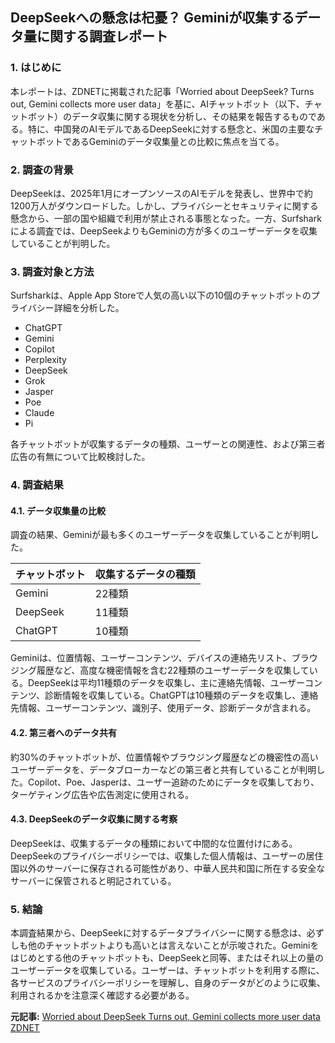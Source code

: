 ## DeepSeekへの懸念は杞憂？ Geminiが収集するデータ量に関する調査レポート

### 1. はじめに

本レポートは、ZDNETに掲載された記事「Worried about DeepSeek? Turns out, Gemini collects more user data」を基に、AIチャットボット（以下、チャットボット）のデータ収集に関する現状を分析し、その結果を報告するものである。特に、中国発のAIモデルであるDeepSeekに対する懸念と、米国の主要なチャットボットであるGeminiのデータ収集量との比較に焦点を当てる。

### 2. 調査の背景

DeepSeekは、2025年1月にオープンソースのAIモデルを発表し、世界中で約1200万人がダウンロードした。しかし、プライバシーとセキュリティに関する懸念から、一部の国や組織で利用が禁止される事態となった。一方、Surfsharkによる調査では、DeepSeekよりもGeminiの方が多くのユーザーデータを収集していることが判明した。

### 3. 調査対象と方法

Surfsharkは、Apple App Storeで人気の高い以下の10個のチャットボットのプライバシー詳細を分析した。

* ChatGPT
* Gemini
* Copilot
* Perplexity
* DeepSeek
* Grok
* Jasper
* Poe
* Claude
* Pi

各チャットボットが収集するデータの種類、ユーザーとの関連性、および第三者広告の有無について比較検討した。

### 4. 調査結果

#### 4.1. データ収集量の比較

調査の結果、Geminiが最も多くのユーザーデータを収集していることが判明した。

| チャットボット | 収集するデータの種類 |
| :------------- | :------------------- |
| Gemini | 22種類 |
| DeepSeek | 11種類 |
| ChatGPT | 10種類 |

Geminiは、位置情報、ユーザーコンテンツ、デバイスの連絡先リスト、ブラウジング履歴など、高度な機密情報を含む22種類のユーザーデータを収集している。DeepSeekは平均11種類のデータを収集し、主に連絡先情報、ユーザーコンテンツ、診断情報を収集している。ChatGPTは10種類のデータを収集し、連絡先情報、ユーザーコンテンツ、識別子、使用データ、診断データが含まれる。

#### 4.2. 第三者へのデータ共有

約30%のチャットボットが、位置情報やブラウジング履歴などの機密性の高いユーザーデータを、データブローカーなどの第三者と共有していることが判明した。Copilot、Poe、Jasperは、ユーザー追跡のためにデータを収集しており、ターゲティング広告や広告測定に使用される。

#### 4.3. DeepSeekのデータ収集に関する考察

DeepSeekは、収集するデータの種類において中間的な位置付けにある。DeepSeekのプライバシーポリシーでは、収集した個人情報は、ユーザーの居住国以外のサーバーに保存される可能性があり、中華人民共和国に所在する安全なサーバーに保管されると明記されている。

### 5. 結論

本調査結果から、DeepSeekに対するデータプライバシーに関する懸念は、必ずしも他のチャットボットよりも高いとは言えないことが示唆された。Geminiをはじめとする他のチャットボットも、DeepSeekと同等、またはそれ以上の量のユーザーデータを収集している。ユーザーは、チャットボットを利用する際に、各サービスのプライバシーポリシーを理解し、自身のデータがどのように収集、利用されるかを注意深く確認する必要がある。


**元記事:** [Worried about DeepSeek Turns out, Gemini collects more user data ZDNET](https://www.zdnet.com/article/worried-about-deepseek-turns-out-gemini-collect-more-user-data/)
